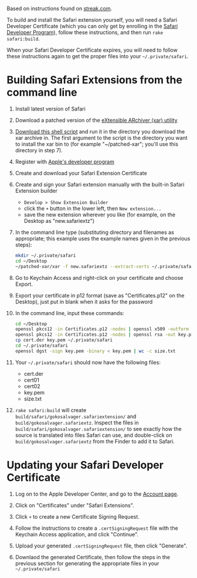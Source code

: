 Based on instructions found on
[streak.com](http://developer.streak.com/2013/01/how-to-build-safari-extension-using.html).

To build and install the Safari extension yourself, you will need a Safari
Developer Certificate (which you can only get by enrolling in the
[Safari Developer Program](https://developer.apple.com/programs/safari/)), follow
these instructions, and then run `rake safari:build`.

When your Safari Developer Certificate expires, you will need to follow these
instructions again to get the proper files into your `~/.private/safari`.

# Building Safari Extensions from the command line

1. Install latest version of Safari

2. Download a patched version of the
   [eXtensible ARchiver (xar) utility](https://github.com/downloads/mackyle/xar/xar-1.6.1.tar.gz)

3. [Download this shell script](https://gist.github.com/omarstreak/4561451) and
   run it in the directory you download the xar archive in. The first argument
   to the script is the directory you want to install the xar bin to (for
   example "~/patched-xar"; you'll use this directory in step 7).

4. Register with
   [Apple's developer program](https://developer.apple.com/programs/safari/)

5. Create and download your Safari Extension Certificate

6. Create and sign your Safari extension manually with the built-in Safari
   Extension builder
     * `Develop > Show Extension Builder`
     * click the `+` button in the lower left, then `New extension...`
     * save the new extension wherever you like (for example, on the Desktop as
       "new.safariextz")

7. In the command line type (substituting directory and filenames as
   appropriate; this example uses the example names given in the previous
   steps):

    ```bash
    mkdir ~/.private/safari
    cd ~/Desktop
    ~/patched-xar/xar -f new.safariextz --extract-certs ~/.private/safari
    ```

8. Go to Keychain Access and right-click on your certificate and choose Export.

9. Export your certificate in p12 format (save as "Certificates.p12" on the
   Desktop), just put in blank when it asks for the password

10. In the command line, input these commands:

    ```bash
    cd ~/Desktop
    openssl pkcs12 -in Certificates.p12 -nodes | openssl x509 -outform der -out cert.der
    openssl pkcs12 -in Certificates.p12 -nodes | openssl rsa -out key.pem
    cp cert.der key.pem ~/.private/safari
    cd ~/.private/safari
    openssl dgst -sign key.pem -binary < key.pem | wc -c size.txt
    ```

11. Your `~/.private/safari` should now have the following files:
    * cert.der
    * cert01
    * cert02
    * key.pem
    * size.txt

12. `rake safari:build` will create `build/safari/gokosalvager.safariextension/`
    and `build/gokosalvager.safariextz`. Inspect the files in
    `build/safari/gokosalvager.safariextension/` to see exactly how the source
    is translated into files Safari can use, and double-click on
    `build/gokosalvager.safariextz` from the Finder to add it to Safari.

# Updating your Safari Developer Certificate

1. Log on to the Apple Developer Center, and go to the
   [Account page](https://developer.apple.com/account/overview.action).

2. Click on "Certificates" under "Safari Extensions".

3. Click `+` to create a new Certificate Signing Request.

4. Follow the instructions to create a `.certSigningRequest` file with the Keychain
   Access application, and click "Continue".

5. Upload your generated `.certSigningRequest` file, then click "Generate".

6. Downlaod the generated Certificate, then follow the steps in the previous
   section for generating the appropriate files in your `~/.private/safari`
